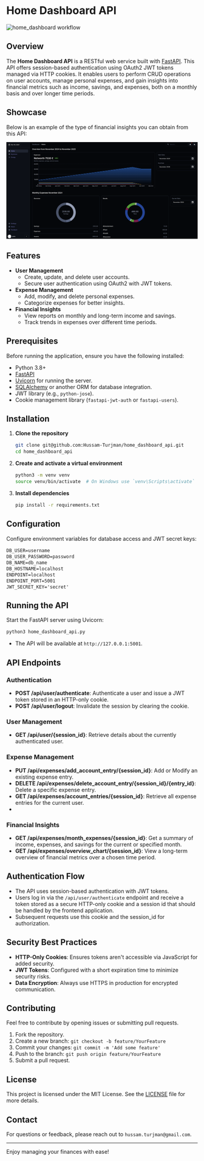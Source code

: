 # Home Dashboard API
![home_dashboard workflow](https://github.com/Hussam-Turjman/home_dashboard_api/actions/workflows/home_dashboard.yml/badge.svg
)

## Overview
The **Home Dashboard API** is a RESTful web service built with [FastAPI](https://fastapi.tiangolo.com/). This API offers session-based authentication using OAuth2 JWT tokens managed via HTTP cookies. It enables users to perform CRUD operations on user accounts, manage personal expenses, and gain insights into financial metrics such as income, savings, and expenses, both on a monthly basis and over longer time periods.

## Showcase
Below is an example of the type of financial insights you can obtain from this API:

![Dashboard Example](example.png)

## Features
- **User Management**
  - Create, update, and delete user accounts.
  - Secure user authentication using OAuth2 with JWT tokens.
- **Expense Management**
  - Add, modify, and delete personal expenses.
  - Categorize expenses for better insights.
- **Financial Insights**
  - View reports on monthly and long-term income and savings.
  - Track trends in expenses over different time periods.

## Prerequisites
Before running the application, ensure you have the following installed:
- Python 3.8+
- [FastAPI](https://fastapi.tiangolo.com/)
- [Uvicorn](https://www.uvicorn.org/) for running the server.
- [SQLAlchemy](https://www.sqlalchemy.org/) or another ORM for database integration.
- JWT library (e.g., `python-jose`).
- Cookie management library (`fastapi-jwt-auth` or `fastapi-users`).

## Installation
1. **Clone the repository**
   ```bash
   git clone git@github.com:Hussam-Turjman/home_dashboard_api.git
   cd home_dashboard_api
   ```

2. **Create and activate a virtual environment**
   ```bash
   python3 -m venv venv
   source venv/bin/activate  # On Windows use `venv\Scripts\activate`
   ```

3. **Install dependencies**
   ```bash
   pip install -r requirements.txt
   ```

## Configuration
Configure environment variables for database access and JWT secret keys:
```env
DB_USER=username
DB_USER_PASSWORD=password
DB_NAME=db_name
DB_HOSTNAME=localhost
ENDPOINT=localhost
ENDPOINT_PORT=5001
JWT_SECRET_KEY='secret'
```

## Running the API
Start the FastAPI server using Uvicorn:
```bash
python3 home_dashboard_api.py
```
- The API will be available at `http://127.0.0.1:5001`.

## API Endpoints
### Authentication
- **POST /api/user/authenticate**: Authenticate a user and issue a JWT token stored in an HTTP-only cookie.
- **POST /api/user/logout**: Invalidate the session by clearing the cookie.

### User Management
- **GET /api/user/{session_id}**: Retrieve details about the currently authenticated user.

### Expense Management
- **PUT /api/expenses/add_account_entry/{session_id}**: Add or Modify an existing expense entry.
- **DELETE /api/expenses/delete_account_entry/{session_id}/{entry_id}**: Delete a specific expense entry.
- **GET /api/expenses/account_entries/{session_id}**: Retrieve all expense entries for the current user.
-
### Financial Insights
- **GET /api/expenses/month_expenses/{session_id}**: Get a summary of income, expenses, and savings for the current or specified month.
- **GET /api/expenses/overview_chart/{session_id}**: View a long-term overview of financial metrics over a chosen time period.

## Authentication Flow
- The API uses session-based authentication with JWT tokens.
- Users log in via the `/api/user/authenticate` endpoint and receive a token stored as a secure HTTP-only cookie and a session id that should be handled by the frontend application.
- Subsequent requests use this cookie and the session_id for authorization.

## Security Best Practices
- **HTTP-Only Cookies**: Ensures tokens aren't accessible via JavaScript for added security.
- **JWT Tokens**: Configured with a short expiration time to minimize security risks.
- **Data Encryption**: Always use HTTPS in production for encrypted communication.

## Contributing
Feel free to contribute by opening issues or submitting pull requests.

1. Fork the repository.
2. Create a new branch: `git checkout -b feature/YourFeature`
3. Commit your changes: `git commit -m 'Add some feature'`
4. Push to the branch: `git push origin feature/YourFeature`
5. Submit a pull request.

## License
This project is licensed under the MIT License. See the [LICENSE](LICENSE) file for more details.

## Contact
For questions or feedback, please reach out to `hussam.turjman@gmail.com`.

---

Enjoy managing your finances with ease!
